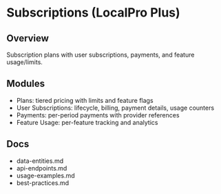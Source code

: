 # Subscriptions (LocalPro Plus)

## Overview

Subscription plans with user subscriptions, payments, and feature usage/limits.

## Modules
- Plans: tiered pricing with limits and feature flags
- User Subscriptions: lifecycle, billing, payment details, usage counters
- Payments: per-period payments with provider references
- Feature Usage: per-feature tracking and analytics

## Docs
- data-entities.md
- api-endpoints.md
- usage-examples.md
- best-practices.md
